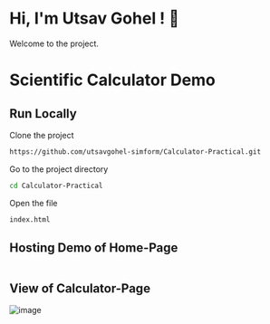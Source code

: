 # Hi, I'm Utsav Gohel ! 👋
Welcome to the project.

# Scientific Calculator Demo
## Run Locally

Clone the project

```bash
https://github.com/utsavgohel-simform/Calculator-Practical.git
```

Go to the project directory

```bash
cd Calculator-Practical
```

Open the file

```bash
index.html
```
## Hosting Demo of Home-Page
```bash

```

## View of Calculator-Page

![image](https://user-images.githubusercontent.com/122266883/217161541-4d3510d2-cb85-4fac-8c53-f41cc7510cc7.png)
